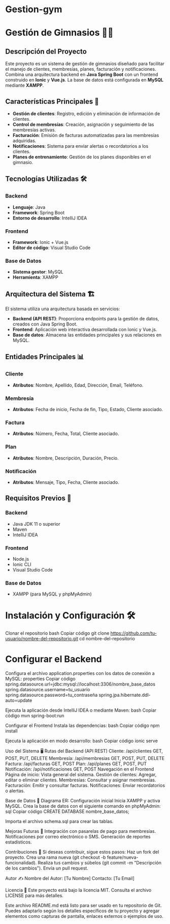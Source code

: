 # Gestion-gym
# Gestión de Gimnasios 🏋️‍♂️

## Descripción del Proyecto
Este proyecto es un sistema de gestión de gimnasios diseñado para facilitar el manejo de clientes, membresías, planes, facturación y notificaciones. Combina una arquitectura backend en **Java Spring Boot** con un frontend construido en **Ionic** y **Vue.js**. La base de datos está configurada en **MySQL** mediante **XAMPP**.

## Características Principales 🌟
- **Gestión de clientes**: Registro, edición y eliminación de información de clientes.
- **Control de membresías**: Creación, asignación y seguimiento de las membresías activas.
- **Facturación**: Emisión de facturas automatizadas para las membresías adquiridas.
- **Notificaciones**: Sistema para enviar alertas o recordatorios a los clientes.
- **Planes de entrenamiento**: Gestión de los planes disponibles en el gimnasio.

## Tecnologías Utilizadas 🛠️

### Backend
- **Lenguaje**: Java  
- **Framework**: Spring Boot  
- **Entorno de desarrollo**: IntelliJ IDEA  

### Frontend
- **Framework**: Ionic + Vue.js  
- **Editor de código**: Visual Studio Code  

### Base de Datos
- **Sistema gestor**: MySQL  
- **Herramienta**: XAMPP  

## Arquitectura del Sistema 🏗️
El sistema utiliza una arquitectura basada en servicios:
- **Backend (API REST)**: Proporciona endpoints para la gestión de datos, creados con Java Spring Boot.
- **Frontend**: Aplicación web interactiva desarrollada con Ionic y Vue.js.
- **Base de datos**: Almacena las entidades principales y sus relaciones en MySQL.

## Entidades Principales 📊
### Cliente
- **Atributos**: Nombre, Apellido, Edad, Dirección, Email, Teléfono.  

### Membresía
- **Atributos**: Fecha de inicio, Fecha de fin, Tipo, Estado, Cliente asociado.  

### Factura
- **Atributos**: Número, Fecha, Total, Cliente asociado.  

### Plan
- **Atributos**: Nombre, Descripción, Duración, Precio.  

### Notificación
- **Atributos**: Mensaje, Tipo, Fecha, Cliente asociado.  

## Requisitos Previos 🔧

### Backend
- Java JDK 11 o superior  
- Maven  
- IntelliJ IDEA

### Frontend
- Node.js  
- Ionic CLI  
- Visual Studio Code  

### Base de Datos
- XAMPP (para MySQL y phpMyAdmin)  

# Instalación y Configuración 🛠️
Clonar el repositorio
bash
Copiar código
git clone https://github.com/tu-usuario/nombre-del-repositorio.git
cd nombre-del-repositorio

# Configurar el Backend
Configura el archivo application.properties con los datos de conexión a MySQL:
properties
Copiar código
spring.datasource.url=jdbc:mysql://localhost:3306/nombre_base_datos
spring.datasource.username=tu_usuario
spring.datasource.password=tu_contraseña
spring.jpa.hibernate.ddl-auto=update


Ejecuta la aplicación desde IntelliJ IDEA o mediante Maven:
bash
Copiar código
mvn spring-boot:run


Configurar el Frontend
Instala las dependencias:
bash
Copiar código
npm install


Ejecuta la aplicación en modo desarrollo:
bash
Copiar código
ionic serve



Uso del Sistema 🖥️
Rutas del Backend (API REST)
Cliente: /api/clientes
GET, POST, PUT, DELETE
Membresía: /api/membresias
GET, POST, PUT, DELETE
Factura: /api/facturas
GET, POST
Plan: /api/planes
GET, POST, PUT
Notificación: /api/notificaciones
GET, POST
Navegación en el Frontend
Página de inicio: Vista general del sistema.
Gestión de clientes: Agregar, editar o eliminar clientes.
Membresías: Consultar y asignar membresías.
Facturación: Emitir y consultar facturas.
Notificaciones: Enviar recordatorios o alertas.

Base de Datos 📂
Diagrama ER:
Configuración inicial
Inicia XAMPP y activa MySQL.
Crea la base de datos con el siguiente comando en phpMyAdmin:
sql
Copiar código
CREATE DATABASE nombre_base_datos;


Importa el archivo schema.sql para crear las tablas.

Mejoras Futuras 🚀
Integración con pasarelas de pago para membresías.
Notificaciones por correo electrónico o SMS.
Generación de reportes estadísticos.

Contribuciones 🤝
Si deseas contribuir, sigue estos pasos:
Haz un fork del proyecto.
Crea una rama nueva (git checkout -b feature/nueva-funcionalidad).
Realiza tus cambios y súbelos (git commit -m "Descripción de los cambios").
Envía un pull request.

Autor ✍️
Nombre del Autor: [Tu Nombre]
Contacto: [Tu Email]

Licencia 📜
Este proyecto está bajo la licencia MIT. Consulta el archivo LICENSE para más detalles.

Este archivo README.md está listo para ser usado en tu repositorio de Git. Puedes adaptarlo según los detalles específicos de tu proyecto y agregar elementos como capturas de pantalla, enlaces externos o ejemplos de uso.

